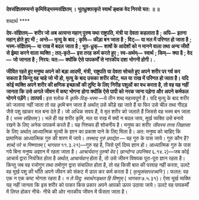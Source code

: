 **देवसंज्ञितमप्यन्ते कृमिविड्भस्मसंज्ञितम् ।** **भूतध्रुक्तत्कृते स्वार्थं ङ्क्षक वेद निरयो यत: ॥ ॥** 

शब्दार्थ **** 

**देव-संज्ञितम्—** **शरीर जो अब अत्यन्त महान् पुरुष यथा राष्ट्रपति, मंत्री या देवता कहलाता है** **; अपि—** **इतना महान् होते हुए भी** **;** **अन्ते—** **मृत्यु के बाद** **; कृमि—** **कीड़ा बन जाता है** **; विट्—** **या मल में परिणत हो जाता है** **; भस्म-संज्ञितम्—** **या राख में बदल** **जाता है** **; भूत-ध्रुक्—** **शाषों के आदेशों को न मानने वाला तथा अन्य जीवों से ईष्र्या करने वाला व्यक्ति** **; तत्-कृते—** **इस तरह** **कर्म करते हुए** **; स्व-अर्थम्—** **स्वार्थ** **; किम्—** **क्या है** **; वेद—** **जो जानता है** **; निरय: यत:—** **क्योंकि ऐसे पापकर्मों से नारकीय दशा** **भोगनी होगी।** **.** 

**जीवित रहते हुए मनुष्य अपने को बड़ा आदमी, मंत्री, राष्ट्रपति या देवता सोचते हुए अपने** **शरीर पर गर्व कर सकता है किन्तु वह चाहे जो भी हो, मृत्यु के बाद उसका शरीर कीट, मल या** **राख में परिणत हो जाता है। यदि कोई व्यक्ति अपने शरीर की क्षणिक इच्छाओं की तुष्टि के लिए** **निरीह पशुओं का वध करता है, तो वह यह नहीं जानता कि उसे अगले जीवन में कष्ट भोगना** **होगा क्योंकि ऐसे पापी को नरक जाना पड़ेगा और अपने कर्मफल भोगने पड़ेंगे।** **तात्पर्य :** इस श्लोक में *कृमि-विड्-भस्म* —ये तीन शब्द महत्त्वपूर्ण हैं। यदि मृत्यु के बाद शरीर को जलाया नहीं जाता तो वह *कृमि* बन जाता है अर्थात् उसे कीड़े खा जाते हैं या फिर उसे चील तथा गीदड़ जैसे पशु खाकर मल बना देते हैं। जो अधिक सवय हैं, वे मृत शरीर को जलाते हैं जिससे वह भस्म बन जाता है ( *भस्म संज्ञितम्* )। भले ही यह शरीर कृमि, मल या राख में क्यों न बदल जाय, मूर्ख व्यक्ति उसे बनाये रखने के लिए अनेक पापकर्म करते हैं। यह निश्चय ही शोचनीय है। मनुष्य का शरीर *जीवस्य तत्त्व जिज्ञासा* के लिए अर्थात् आध्यात्मिक मूल्यों के ज्ञान का प्रकाश पाने के लिए मिला है। अत: मनुष्य को चाहिए कि प्रामाणिक आध्यात्मिक गुरु की शरण में जाये। *तस्माद् गुरुं प्रपद्येत* — वह गुरु के पास जाये। गुरु कौन है? *शाब्दे परे च निष्णातम्* ( *भागवत* ११.३.२१)—गुरु वह है, जिसे पूर्ण दिव्य ज्ञान हो। आध्यात्मिक गुरु के पास गये बिना मनुष्य अज्ञान में रहता जाता है। *आचार्यवान्* *पुरुषो वेद* ( *छान्दोग्य उपनिषद* ६.१४.२)—जब कोई आचार्य द्वारा नियंत्रित होता है अर्थात् *आचार्यवान्*  होता है, तो उसे जीवन विषयक पूरा-पूरा ज्ञान रहता है। किन्तु जब वह रजोगुण तथा तमोगुण द्वारा संचालित होता है, तो वह किसी बात की परवाह नहीं करता, उलटे वह मूर्ख पशु की भाँति अपने जीवन को संकट में डाल कर कर्म करता है ( *मृत्युसंसारवत्र्मनि* )। फलत: वह एक न एक कष्ट भोगता रहता है। *न ते विदु: स्वार्थगङ्क्षत हि विष्णुम्* ( *भागवत* ७.५.३१)। ऐसा मूर्ख व्यक्ति यह नहीं जानता कि इस शरीर को पाकर किस प्रकार अपने आपको ऊपर उठाया जाये। उलटे वह पापकर्मों में लिप्त होकर नीचे- नीचे की ओर नारकीय जीवन में फँसता जाता है।  